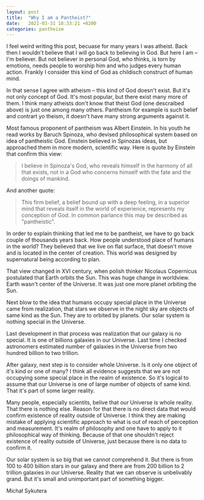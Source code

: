 ```yaml
---
layout: post
title:  "Why I am a Pantheist?"
date:   2021-03-31 18:33:21 +0200
categories: pantheism
---
```

I feel weird writing this post, becuase for many years I was atheist. Back then I wouldn't believe that I will go back to believing in God. But here I am – I'm believer. But not believer in personal God, who thinks, is torn by emotions, needs people to worship him and who judges every human action. Frankly I consider this kind of God as childisch construct of human mind.

In that sense I agree with atheism – this kind of God doesn't exist. But it's not only concept of God. It's most popular, but there exist many more of them. I think many atheists don't know that theist God (one descraibed above) is just one among many others. Pantheism for example is such belief and contrart yo theism, it doesn't have many strong arguments against it.

Most famous proponent of pantheism was Albert Einstein. In his youth he read works by Baruch Spinoza, who devised philosophical system based on idea of pantheistic God. Einstein believed in Spinozas ideas, but approached them in more modern, scientific way. Here is quote by Einstein that confirm this view:

> I believe in Spinoza's God, who reveals himself in the harmony of all that exists, not in a God who concerns himself with the fate and the doings of mankind.

And another quote:

>This firm belief, a belief bound up with a deep feeling, in a superior mind that reveals itself in the world of experience, represents my conception of God. In common parlance this may be described as "pantheistic".

In order to explain thinking that led me to be pantheist, we have to go back couple of thousands years back. How people understood place of humans in the world? They believed that we live on flat surface, that doesn't move and is located in the center of creation. This world was designed by supernatural being according to plan. 

That view changed in XVI century, when polish thinker Nicolaus Copernicus postulated that Earth orbits the Sun. This was huge change in worldview. Earth wasn't center of the Universe. It was just one more planet orbiting the Sun.

Next blow to the idea that humans occupy special place in the Universe came from realization, that stars we observe in the night sky are objects of same kind as the Sun. They are to orbited by planets. Our solar system is nothing special in the Universe.

Last development in that process was realization that our galaxy is no special. It is one of billions galaxies in our Universe. Last time I checked astronomers estimated number of galaxies in the Universe from two hundred billion to two trillion.

After galaxy, next step is to consider whole Universe. Is it only one object of it's kind or one of many? I think all evidence suggests that we are not occupying some special place in the realm of existence. So it's logical to assume that our Universe is one of large number of objects of same kind. That it's part of some larger reality.

Many people, especially scientits, belive that our Universe is whole reality. That there is nothing else. Reason for that there is no direct data that would confirm existence of reality outside of Universe. I think they are making mistake of applying scientific approach to what is out of reach of perception and measurement. It's realm of philosophy and one have to apply to it philosophical way of thinking. Because of that one shouldn't reject existence of reality outside of Universe, just because there is no data to confirm it.

Our solar system is so big that we cannot comprehend it. But there is from 100 to 400 billion stars in our galaxy and there are from 200 billion to 2 trillion galaxies in our Universe. Reality that we can observe is unbelivably grand. But it's small and unimportant part of something bigger.

Michał Sykutera